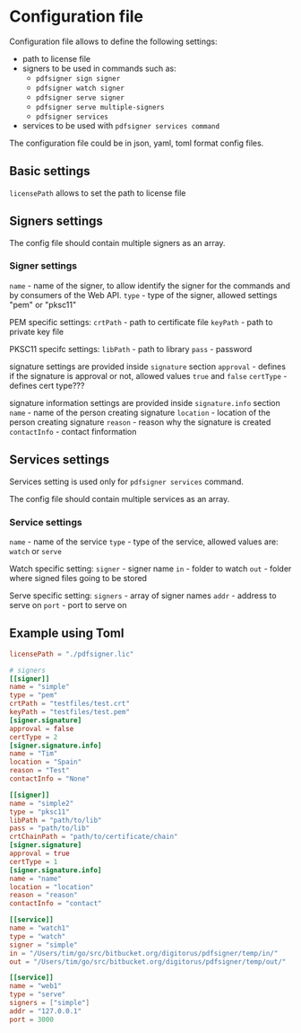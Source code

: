 # Configuration file 

Configuration file allows to define the following settings:

- path to license file
- signers to be used in commands such as:
  - `pdfsigner sign signer`
  - `pdfsigner watch signer`
  - `pdfsigner serve signer`
  - `pdfsigner serve multiple-signers`
  - `pdfsigner services`
- services to be used with `pdfsigner services command`


The configuration file could be in json, yaml, toml format config files.

## Basic settings

`licensePath` allows to set the path to license file

## Signers settings

The config file should contain multiple signers as an array.

### Signer settings

`name` - name of the signer, to allow identify the signer for the commands and by consumers of the Web API.
`type` - type of the signer, allowed settings "pem" or "pksc11"

PEM specific settings:
`crtPath` - path to certificate file
`keyPath` - path to private key file

PKSC11 specifc settings:
`libPath` - path to library
`pass` - password

signature settings are provided inside `signature` section
`approval` - defines if the signature is approval or not, allowed values `true` and `false`
`certType` - defines cert type???

signature information settings are provided inside `signature.info` section
`name` - name of the person creating signature
`location` - location of the person creating signature
`reason` - reason why the signature is created
`contactInfo` - contact finformation

## Services settings

Services setting is used only for `pdfsigner services` command.

The config file should contain multiple services as an array.

### Service settings

`name` - name of the service
`type` - type of the service, allowed values are: `watch` or `serve`

Watch specific setting:
`signer` - signer name
`in` - folder to watch
`out` - folder where signed files going to be stored

Serve specific setting: 
`signers` - array of signer names
`addr` - address to serve on
`port` - port to serve on


## Example using Toml


```toml
licensePath = "./pdfsigner.lic"

# signers
[[signer]]
name = "simple"
type = "pem"
crtPath = "testfiles/test.crt"
keyPath = "testfiles/test.pem"
[signer.signature]
approval = false
certType = 2
[signer.signature.info]
name = "Tim"
location = "Spain"
reason = "Test"
contactInfo = "None"

[[signer]]
name = "simple2"
type = "pksc11"
libPath = "path/to/lib"
pass = "path/to/lib"
crtChainPath = "path/to/certificate/chain"
[signer.signature]
approval = true
certType = 1
[signer.signature.info]
name = "name"
location = "location"
reason = "reason"
contactInfo = "contact"

[[service]]
name = "watch1"
type = "watch"
signer = "simple"
in = "/Users/tim/go/src/bitbucket.org/digitorus/pdfsigner/temp/in/"
out = "/Users/tim/go/src/bitbucket.org/digitorus/pdfsigner/temp/out/"

[[service]]
name = "web1"
type = "serve"
signers = ["simple"]
addr = "127.0.0.1"
port = 3000

```
